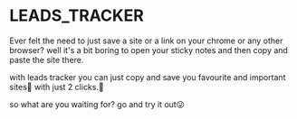 # LEADS_TRACKER

Ever felt the need to just save a site or a link on your chrome or any other browser?
well it's a bit boring to open your sticky notes and then copy and paste the site there.

with leads tracker you can just copy and save you favourite and important sites🚀 with just 2 clicks.🎉

so what are you waiting for? go and try it out😜

